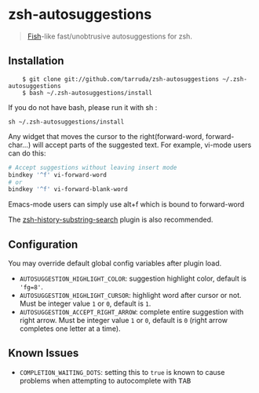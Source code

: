 # zsh-autosuggestions

> [Fish](http://fishshell.com/)-like fast/unobtrusive autosuggestions for zsh.

## Installation
```
    $ git clone git://github.com/tarruda/zsh-autosuggestions ~/.zsh-autosuggestions
    $ bash ~/.zsh-autosuggestions/install
```

If you do not have bash, please run it with sh :

`
sh ~/.zsh-autosuggestions/install
`

Any widget that moves the cursor to the right(forward-word, forward-char...)
will accept parts of the suggested text. For example, vi-mode users can do
this:

```sh
# Accept suggestions without leaving insert mode
bindkey '^f' vi-forward-word
# or
bindkey '^f' vi-forward-blank-word
```

Emacs-mode users can simply use alt+f which is bound to forward-word

The [zsh-history-substring-search](https://github.com/zsh-users/zsh-history-substring-search)
plugin is also recommended.

## Configuration

You may override default global config variables after plugin load.

- `AUTOSUGGESTION_HIGHLIGHT_COLOR`: suggestion highlight color, default is `'fg=8'`.
- `AUTOSUGGESTION_HIGHLIGHT_CURSOR`: highlight word after cursor or not. Must be integer value `1` or `0`, default is `1`.
- `AUTOSUGGESTION_ACCEPT_RIGHT_ARROW`: complete entire suggestion with right arrow. Must be integer value `1` or `0`, default is `0` (right arrow completes one letter at a time).

## Known Issues

 - `COMPLETION_WAITING_DOTS`: setting this to `true` is known to cause problems when attempting to autocomplete with <kbd>TAB</kbd> 
